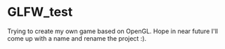 # GLFW_test
Trying to create my own game based on OpenGL.
Hope in near future I'll come up with a name and rename the project :).
